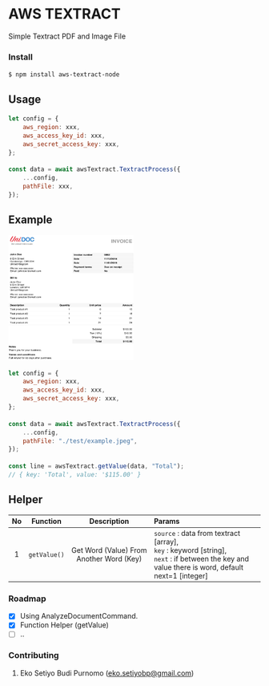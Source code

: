 # AWS TEXTRACT

Simple Textract PDF and Image File

### Install

```
$ npm install aws-textract-node
```

## Usage

```javascript
let config = {
    aws_region: xxx,
    aws_access_key_id: xxx,
    aws_secret_access_key: xxx,
};

const data = await awsTextract.TextractProcess({
    ...config,
    pathFile: xxx,
});
```

## Example

<img src="https://github.com/EkoSetiyo13/aws-textract-node/blob/main/test/example.jpeg" width="250" height="250">

```javascript
let config = {
    aws_region: xxx,
    aws_access_key_id: xxx,
    aws_secret_access_key: xxx,
};

const data = await awsTextract.TextractProcess({
    ...config,
    pathFile: "./test/example.jpeg",
});

const line = awsTextract.getValue(data, "Total");
// { key: 'Total', value: '$115.00' }
```

## Helper

| No | Function    | Description    | Params    |
| :---:   | :---: | :---: | :--- |
| 1 |  `getValue()`   | Get Word (Value) From Another Word (Key)  | `source` : data from textract [array], <br> `key` : keyword [string], <br>`next` : if between the key and value there is word, default next=1 [integer] |


### Roadmap

- [x] Using AnalyzeDocumentCommand.
- [x] Function Helper (getValue)
- [ ] ..

### Contributing

1. Eko Setiyo Budi Purnomo (eko.setiyobp@gmail.com)
